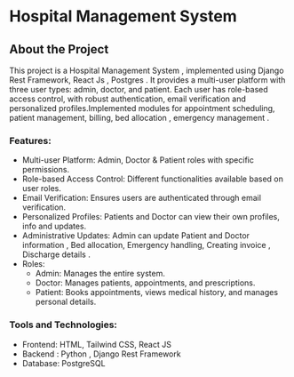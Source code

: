 # Hospital Management System
## About the Project
This project is a Hospital Management System , implemented using Django Rest Framework, React Js , Postgres . It provides a multi-user platform with three user types: admin, doctor, and patient. Each user has role-based access control, with robust authentication, email verification and personalized profiles.Implemented modules for appointment scheduling, patient management, billing, bed allocation , emergency management . 

### Features:
+ Multi-user Platform: Admin, Doctor & Patient roles with specific permissions.
+ Role-based Access Control: Different functionalities available based on user roles.
+ Email Verification: Ensures users are authenticated through email verification.
+ Personalized Profiles: Patients and Doctor can view their own profiles, info and updates.
+ Administrative Updates: Admin can update Patient and Doctor information , Bed allocation, Emergency handling, Creating invoice , Discharge details .
+ Roles:
  + Admin: Manages the entire system.
  + Doctor: Manages patients, appointments, and prescriptions.
  + Patient: Books appointments, views medical history, and manages personal details.

### Tools and Technologies:
+ Frontend: HTML, Tailwind CSS, React JS
+ Backend : Python , Django Rest Framework
+ Database: PostgreSQL

